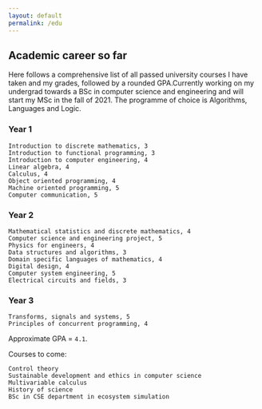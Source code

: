 ```yaml
---
layout: default
permalink: /edu
---
```


## Academic career so far

Here follows a comprehensive list of all passed university courses I have taken and
my grades, followed by a rounded GPA.Currently working on my undergrad towards
a BSc in computer science and engineering and will start my MSc in the fall of
2021\. The programme of choice is Algorithms, Languages and Logic.

### Year 1
```
Introduction to discrete mathematics, 3
Introduction to functional programming, 3
Introduction to computer engineering, 4
Linear algebra, 4
Calculus, 4
Object oriented programming, 4
Machine oriented programming, 5
Computer communication, 5
```

### Year 2
```
Mathematical statistics and discrete mathematics, 4
Computer science and engineering project, 5
Physics for engineers, 4
Data structures and algorithms, 3
Domain specific languages of mathematics, 4
Digital design, 4
Computer system engineering, 5
Electrical circuits and fields, 3
```

### Year 3
```
Transforms, signals and systems, 5
Principles of concurrent programming, 4
```
Approximate GPA = `4.1`.

Courses to come:
```
Control theory
Sustainable development and ethics in computer science
Multivariable calculus
History of science
BSc in CSE department in ecosystem simulation
```
